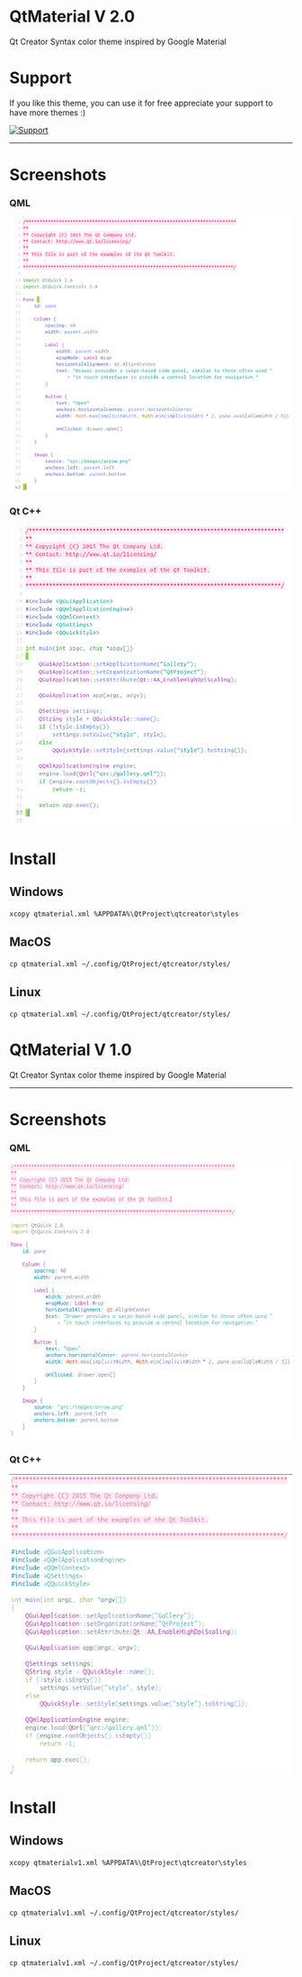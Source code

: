 # QtMaterial V 2.0
Qt Creator Syntax color theme inspired by Google Material

# Support
If you like this theme, you can use it for free appreciate your support to have more themes :)

<a href="https://www.buymeacoffee.com/foxoman" rel="Support">![Support](https://www.buymeacoffee.com/assets/img/custom_images/black_img.png)</a>

* * *
# Screenshots

### QML
![QML](https://github.com/foxoman/qtmaterial/blob/master/qtmaterial2-qml.png?raw=true)

### Qt C++
![Qt](https://github.com/foxoman/qtmaterial/blob/master/qtmaterial2-cpp.png?raw=true)

# Install

## Windows
`xcopy qtmaterial.xml %APPDATA%\QtProject\qtcreator\styles`

## MacOS
`cp qtmaterial.xml ~/.config/QtProject/qtcreator/styles/`

## Linux
`cp qtmaterial.xml ~/.config/QtProject/qtcreator/styles/`


# QtMaterial V 1.0
Qt Creator Syntax color theme inspired by Google Material
* * *
# Screenshots

### QML
![QML](https://github.com/foxoman/qtmaterial/blob/master/qtmaterial-qml.png?raw=true)

### Qt C++
![Qt](https://github.com/foxoman/qtmaterial/blob/master/qtmaterial-cpp.png?raw=true)

# Install

## Windows
`xcopy qtmaterialv1.xml %APPDATA%\QtProject\qtcreator\styles`

## MacOS
`cp qtmaterialv1.xml ~/.config/QtProject/qtcreator/styles/`

## Linux
`cp qtmaterialv1.xml ~/.config/QtProject/qtcreator/styles/`
